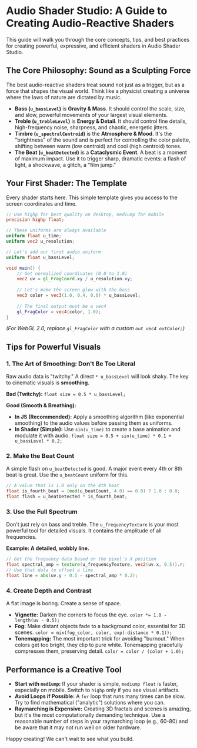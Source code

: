 # Audio Shader Studio: A Guide to Creating Audio-Reactive Shaders

This guide will walk you through the core concepts, tips, and best practices for creating powerful, expressive, and efficient shaders in Audio Shader Studio.

## The Core Philosophy: Sound as a Sculpting Force 

The best audio-reactive shaders treat sound not just as a trigger, but as a force that shapes the visual world. Think like a physicist creating a universe where the laws of nature are dictated by music.

- **Bass (`u_bassLevel`)** is **Gravity & Mass**. It should control the scale, size, and slow, powerful movements of your largest visual elements.
- **Treble (`u_trebleLevel`)** is **Energy & Detail**. It should control fine details, high-frequency noise, sharpness, and chaotic, energetic jitters.
- **Timbre (`u_spectralCentroid`)** is the **Atmosphere & Mood**. It's the "brightness" of the sound and is perfect for controlling the color palette, shifting between warm (low centroid) and cool (high centroid) tones.
- **The Beat (`u_beatDetected`)** is a **Cataclysmic Event**. A beat is a moment of maximum impact. Use it to trigger sharp, dramatic events: a flash of light, a shockwave, a glitch, a "film jump."

## Your First Shader: The Template

Every shader starts here. This simple template gives you access to the screen coordinates and time.

```glsl
// Use highp for best quality on desktop, mediump for mobile
precision highp float;

// These uniforms are always available
uniform float u_time;
uniform vec2 u_resolution;

// Let's add our first audio uniform
uniform float u_bassLevel;

void main() {
    // Get normalized coordinates (0.0 to 1.0)
    vec2 uv = gl_FragCoord.xy / u_resolution.xy;
    
    // Let's make the screen glow with the bass
    vec3 color = vec3(1.0, 0.4, 0.0) * u_bassLevel;
    
    // The final output must be a vec4
    gl_FragColor = vec4(color, 1.0);
}
```
*(For WebGL 2.0, replace `gl_FragColor` with a custom `out vec4 outColor;`)*

## Tips for Powerful Visuals

### 1. The Art of Smoothing: Don't Be Too Literal

Raw audio data is "twitchy." A direct `* u_bassLevel` will look shaky. The key to cinematic visuals is **smoothing**.

**Bad (Twitchy):**
`float size = 0.5 * u_bassLevel;`

**Good (Smooth & Breathing):**
- **In JS (Recommended):** Apply a smoothing algorithm (like exponential smoothing) to the audio values before passing them as uniforms.
- **In Shader (Simple):** Use `sin(u_time)` to create a base animation and modulate it with audio.
  `float size = 0.5 + sin(u_time) * 0.1 + u_bassLevel * 0.2;`

### 2. Make the Beat Count

A simple flash on `u_beatDetected` is good. A major event every 4th or 8th beat is great. Use the `u_beatCount` uniform for this.

```glsl
// A value that is 1.0 only on the 4th beat
float is_fourth_beat = (mod(u_beatCount, 4.0) == 0.0) ? 1.0 : 0.0;
float flash = u_beatDetected * is_fourth_beat;
```

### 3. Use the Full Spectrum

Don't just rely on bass and treble. The `u_frequencyTexture` is your most powerful tool for detailed visuals. It contains the amplitude of all frequencies.

**Example: A detailed, wobbly line.**
```glsl
// Get the frequency data based on the pixel's X position
float spectral_amp = texture(u_frequencyTexture, vec2(uv.x, 0.5)).r;
// Use that data to offset a line
float line = abs(uv.y - 0.5 - spectral_amp * 0.2);
```

### 4. Create Depth and Contrast

A flat image is boring. Create a sense of space.
- **Vignette:** Darken the corners to focus the eye.
  `color *= 1.0 - length(uv - 0.5);`
- **Fog:** Make distant objects fade to a background color, essential for 3D scenes.
  `color = mix(fog_color, color, exp(-distance * 0.1));`
- **Tonemapping:** The most important trick for avoiding "burnout." When colors get too bright, they clip to pure white. Tonemapping gracefully compresses them, preserving detail.
  `color = color / (color + 1.0);`

## Performance is a Creative Tool

- **Start with `mediump`:** If your shader is simple, `mediump float` is faster, especially on mobile. Switch to `highp` only if you see visual artifacts.
- **Avoid Loops if Possible:** A `for` loop that runs many times can be slow. Try to find mathematical ("analytic") solutions where you can.
- **Raymarching is Expensive:** Creating 3D fractals and scenes is amazing, but it's the most computationally demanding technique. Use a reasonable number of steps in your raymarching loop (e.g., 60-80) and be aware that it may not run well on older hardware.

Happy creating! We can't wait to see what you build.
```
